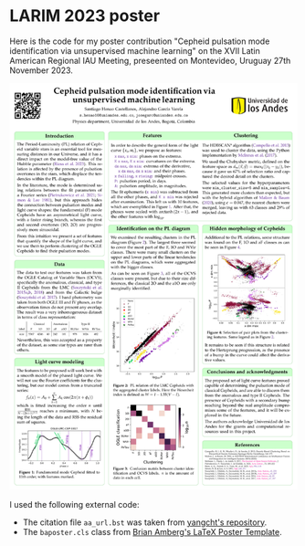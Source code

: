 # LARIM 2023 poster

Here is the code for my poster contribution "Cepheid pulsation mode identification via unsupervised machine learning" on the XVII Latin American Regional IAU Meeting,
preseented on Montevideo, Uruguay 27th November 2023.

![poster image](poster.png)


I used the following external code:

* The citation file `aa_url.bst` was taken from [yangcht's repository](https://github.com/yangcht/AA-bibstyle-with-hyperlink).
* The `baposter.cls` class from [Brian Amberg's LaTeX Poster Template](https://github.com/mloesch/baposter).


